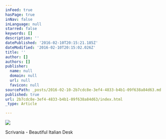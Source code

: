 ```yaml
---
inFeed: true
hasPage: true
inNav: false
inLanguage: null
starred: false
keywords: []
description: ''
datePublished: '2016-02-10T20:15:21.185Z'
dateModified: '2016-02-10T20:15:02.026Z'
title: ''
author: []
authors: []
publisher:
  name: null
  domain: null
  url: null
  favicon: null
sourcePath: _posts/2016-02-10-2b7cdc8e-3ef4-4833-b4b1-09f638a84d63.md
published: true
url: 2b7cdc8e-3ef4-4833-b4b1-09f638a84d63/index.html
_type: Article

---
```

![](https://the-grid-user-content.s3-us-west-2.amazonaws.com/4847be2f-dc63-4c52-a905-59e1bc84930e.JPG)

Scrivania - Beautiful Italian Desk